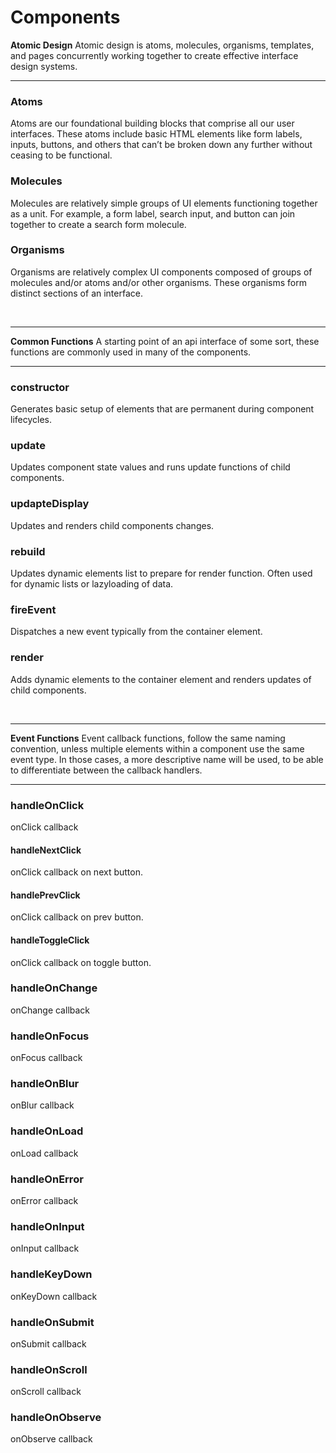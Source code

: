 # Components

**Atomic Design**
Atomic design is atoms, molecules, organisms, templates, and pages concurrently working together to create effective interface design systems.

---

### Atoms

Atoms are our foundational building blocks that comprise all our user interfaces. These atoms include basic HTML elements like form labels, inputs, buttons, and others that can’t be broken down any further without ceasing to be functional.

### Molecules

Molecules are relatively simple groups of UI elements functioning together as a unit. For example, a form label, search input, and button can join together to create a search form molecule.

### Organisms

Organisms are relatively complex UI components composed of groups of molecules and/or atoms and/or other organisms. These organisms form distinct sections of an interface.

&nbsp;

---

**Common Functions**
A starting point of an api interface of some sort, these functions are commonly used in many of the components.

---

### constructor

Generates basic setup of elements that are permanent during component lifecycles.

### update

Updates component state values and runs update functions of child components.

### updapteDisplay

Updates and renders child components changes.

### rebuild

Updates dynamic elements list to prepare for render function.
Often used for dynamic lists or lazyloading of data.

### fireEvent

Dispatches a new event typically from the container element.

### render

Adds dynamic elements to the container element and renders updates of child components.

&nbsp;

---

**Event Functions**
Event callback functions, follow the same naming convention, unless multiple elements within a component use the same event type. In those cases, a more descriptive name will be used, to be able to differentiate between the callback handlers.

---

### handleOnClick

onClick callback

#### handleNextClick

onClick callback on next button.

#### handlePrevClick

onClick callback on prev button.

#### handleToggleClick

onClick callback on toggle button.

### handleOnChange

onChange callback

### handleOnFocus

onFocus callback

### handleOnBlur

onBlur callback

### handleOnLoad

onLoad callback

### handleOnError

onError callback

### handleOnInput

onInput callback

### handleKeyDown

onKeyDown callback

### handleOnSubmit

onSubmit callback

### handleOnScroll

onScroll callback

### handleOnObserve

onObserve callback
